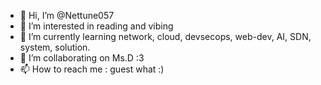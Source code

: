 - 👋 Hi, I’m @Nettune057
- 👀 I’m interested in reading and vibing
- 🌱 I’m currently learning network, cloud, devsecops, web-dev, AI, SDN, system, solution. 
- 💞️ I’m collaborating on Ms.D :3
- 📫 How to reach me : guest what :)

<!---
Nettune057/Nettune057 is a ✨ special ✨ repository because its `README.md` (this file) appears on your GitHub profile.
You can click the Preview link to take a look at your changes.
--->
